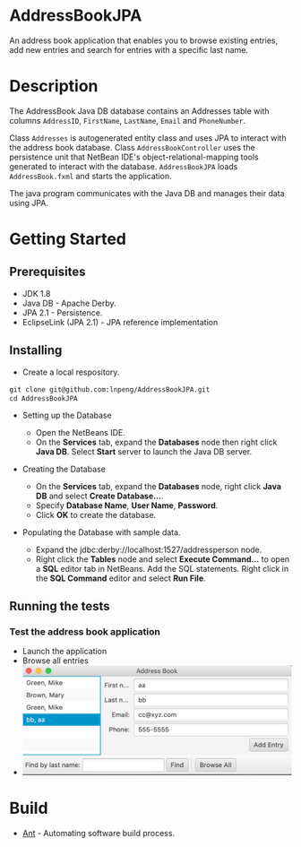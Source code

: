 # AddressBookJPA
An address book application that enables you to browse existing entries, add new entries and search for entries with a specific last name.

# Description
The AddressBook Java DB database contains an Addresses table with columns `AddressID`, `FirstName`, `LastName`, `Email` and `PhoneNumber`.

Class `Addresses` is autogenerated entity class and uses JPA to interact with the address book database. Class `AddressBookController` uses the persistence unit that NetBean IDE's object-relational-mapping tools generated to interact with the database. `AddressBookJPA` loads `AddressBook.fxml` and starts the application.

The java program communicates with the Java DB and manages their data using JPA.

# Getting Started
## Prerequisites
- JDK 1.8
- Java DB - Apache Derby.
- JPA 2.1 - Persistence.
- EclipseLink (JPA 2.1) - JPA reference implementation

## Installing
- Create a local respository.
```
git clone git@github.com:lnpeng/AddressBookJPA.git
cd AddressBookJPA
```

- Setting up the Database
  - Open the NetBeans IDE.
  - On the **Services** tab, expand the **Databases** node then right click **Java DB**. Select **Start** server to launch the Java DB server.
  
- Creating the Database
  - On the **Services** tab, expand the **Databases** node, right click **Java DB** and select **Create Database...**.
  - Specify **Database Name**, **User Name**, **Password**.
  - Click **OK** to create the database.
  
- Populating the Database with sample data.
  - Expand the jdbc:derby://localhost:1527/addressperson node.
  - Right click the **Tables** node and select **Execute Command...** to open a **SQL** editor tab in NetBeans. Add the SQL statements. Right click in the **SQL Command** editor and select **Run File**.

## Running the tests
### Test the address book application
- Launch the application
- Browse all entries
- ![Screenshot](https://github.com/lnpeng/AddressBookJPA/blob/master/Screen%20Shot%202018-11-30%20at%204.31.32%20PM.png)

# Build
- [Ant](https://ant.apache.org/) - Automating software build process.
